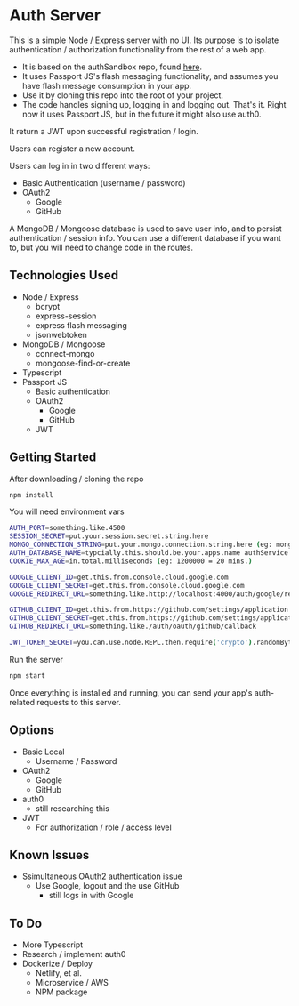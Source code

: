 
# Auth Server
This is a simple Node / Express server with no UI. Its purpose is to isolate authentication / authorization functionality from the rest of a web app.
  * It is based on the authSandbox repo, found [here](https://github.com/mattburnett-repo/authSandbox).
  * It uses Passport JS's flash messaging functionality, and assumes you have flash message consumption in your app.
  * Use it by cloning this repo into the root of your project.
  * The code handles signing up, logging in and logging out. That's it. Right now it uses Passport JS, but in the future it might also use auth0.

It return a JWT upon successful registration / login.

Users can register a new account.

Users can log in in two different ways:
* Basic Authentication (username / password)
* OAuth2
  * Google
  * GitHub

A MongoDB / Mongoose database is used to save user info, and to persist authentication / session info. You can use a different database if you want to, but you will need to change code in the routes.

## Technologies Used
* Node / Express
  * bcrypt
  * express-session
  * express flash messaging
  * jsonwebtoken
* MongoDB / Mongoose 
  * connect-mongo
  * mongoose-find-or-create
* Typescript
* Passport JS
  * Basic authentication
  * OAuth2
    * Google
    * GitHub
  * JWT
  
## Getting Started
After downloading / cloning the repo
```bash
npm install
```
You will need environment vars
```bash
AUTH_PORT=something.like.4500
SESSION_SECRET=put.your.session.secret.string.here
MONGO_CONNECTION_STRING=put.your.mongo.connection.string.here (eg: mongodb://localhost:27017)
AUTH_DATABASE_NAME=typcially.this.should.be.your.apps.name authService
COOKIE_MAX_AGE=in.total.milliseconds (eg: 1200000 = 20 mins.)

GOOGLE_CLIENT_ID=get.this.from.console.cloud.google.com
GOOGLE_CLIENT_SECRET=get.this.from.console.cloud.google.com
GOOGLE_REDIRECT_URL=something.like.http://localhost:4000/auth/google/redirect

GITHUB_CLIENT_ID=get.this.from.https://github.com/settings/application
GITHUB_CLIENT_SECRET=get.this.from.https://github.com/settings/application
GITHUB_REDIRECT_URL=something.like./auth/oauth/github/callback

JWT_TOKEN_SECRET=you.can.use.node.REPL.then.require('crypto').randomBytes(64).toString('hex') to make this
```
Run the server
```bash
npm start
```
Once everything is installed and running, you can send your app's auth-related requests to this server.

## Options
* Basic Local
  * Username / Password 
* OAuth2 
  * Google
  * GitHub
* auth0
  * still researching this
* JWT
  * For authorization / role / access level
  
## Known Issues
* Ssimultaneous OAuth2 authentication issue
  * Use Google, logout and the use GitHub
    * still logs in with Google
  
## To Do
* More Typescript
* Research / implement auth0
* Dockerize / Deploy
  * Netlify, et al.
  * Microservice / AWS
  * NPM package
